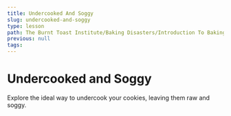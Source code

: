 ```yaml
---
title: Undercooked And Soggy
slug: undercooked-and-soggy
type: lesson
path: The Burnt Toast Institute/Baking Disasters/Introduction To Baking Disasters/Cookies And Brownies/Undercooked And Soggy
previous: null
tags:
---
```


# Undercooked and Soggy

Explore the ideal way to undercook your cookies, leaving them raw and soggy.

